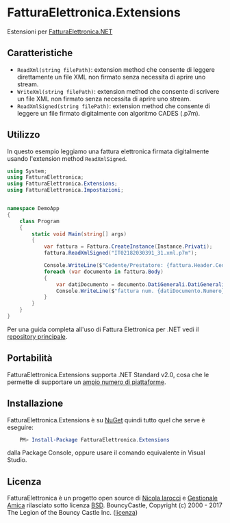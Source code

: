 ﻿# FatturaElettronica.Extensions
Estensioni per [FatturaElettronica.NET][fe]

## Caratteristiche

- `ReadXml(string filePath)`: extension method che consente di leggere direttamente un file XML non firmato senza necessita di aprire uno stream.
- `WriteXml(string filePath)`: extension method che consente di scrivere un file XML non firmato senza necessita di aprire uno stream.
- `ReadXmlSigned(string filePath)`: extension method che consente di leggere un file firmato digitalmente con algoritmo CADES (.p7m).

## Utilizzo
In questo esempio leggiamo una fattura elettronica firmata digitalmente usando l'extension method `ReadXmlSigned`.

```cs
using System;
using FatturaElettronica;
using FatturaElettronica.Extensions;
using FatturaElettronica.Impostazioni;


namespace DemoApp
{
    class Program
    {
        static void Main(string[] args)
        {
            var fattura = Fattura.CreateInstance(Instance.Privati);
            fattura.ReadXmlSigned("IT02182030391_31.xml.p7m");

            Console.WriteLine($"Cedente/Prestatore: {fattura.Header.CedentePrestatore.DatiAnagrafici.Anagrafica.Denominazione}");
            foreach (var documento in fattura.Body)
            {
                var datiDocumento = documento.DatiGenerali.DatiGeneraliDocumento;
                Console.WriteLine($"fattura num. {datiDocumento.Numero} del {datiDocumento.Data}");
            }
        }
    }
}
```

Per una guida completa all'uso di Fattura Elettronica per .NET vedi il [repository principale][fe].

## Portabilità

FatturaElettronica.Extensions supporta .NET Standard v2.0, cosa che le permette di supportare un [ampio numero di piattaforme][netstandard].

## Installazione

FatturaElettronica.Extensions è su [NuGet][nuget] quindi tutto quel che serve è eseguire:

```powershell
    PM> Install-Package FatturaElettronica.Extensions
```

dalla Package Console, oppure usare il comando equivalente in Visual Studio.

## Licenza
FatturaElettronica è un progetto open source di [Nicola Iarocci][ni] e [Gestionale Amica][ga] rilasciato sotto licenza [BSD][bsd].
BouncyCastle, Copyright (c) 2000 - 2017 The Legion of the Bouncy Castle Inc. ([licenza][bc]) 

[fe]: http://github.com/FatturaElettronica/FatturaElettronica.NET
[pa]: https://www.agenziaentrate.gov.it/wps/file/Nsilib/Nsi/Schede/Comunicazioni/Fatture+e+corrispettivi/Fatture+e+corrispettivi+ST/ST+invio+di+fatturazione+elettronica/ST+Fatturazione+elettronica+-+Allegato+A/Allegato+A+-+Specifiche+tecniche+vers+1.1_22062018.pdf
[bsd]: http://github.com/FatturaElettronica/FatturaElettronica.Extensions/blob/master/LICENSE
[ga]: http://gestionaleamica.com
[ni]: https://nicolaiarocci.com
[nuget]: https://www.nuget.org/packages/FatturaElettronica.Extensions/
[netstandard]: https://github.com/dotnet/standard/blob/master/docs/versions/netstandard2.0.md
[bc]: http://www.bouncycastle.org/csharp/licence.html